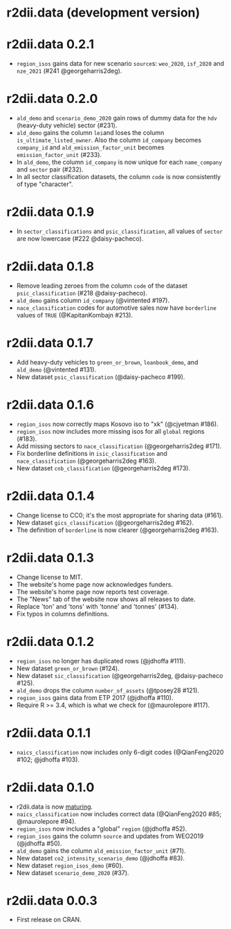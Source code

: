 # r2dii.data (development version)

# r2dii.data 0.2.1

* `region_isos` gains data for new scenario `source`s: `weo_2020`, `isf_2020` 
and `nze_2021` (#241 @georgeharris2deg). 

# r2dii.data 0.2.0

* `ald_demo` and `scenario_demo_2020` gain rows of dummy data for the `hdv`
(heavy-duty vehicle) sector (#231).
* `ald_demo` gains the column `lei`and loses the column
`is_ultimate_listed_owner`. Also the column `id_company` becomes `company_id`
and `ald_emission_factor_unit` becomes `emission_factor_unit` (#233).
* In `ald_demo`, the column `id_company` is now unique for each `name_company`
and `sector` pair (#232).
* In all sector classification datasets, the column `code` is now consistently
of type "character".

# r2dii.data 0.1.9

* In `sector_classifications` and `psic_classification`, all values of `sector`
  are now lowercase (#222 @daisy-pacheco).

# r2dii.data 0.1.8

* Remove leading zeroes from the column `code` of the dataset
`psic_classification` (#218 @daisy-pacheco).
* `ald_demo` gains column `id_company` (@vintented #197).
* `nace_classification` codes for automotive sales now have `borderline` values 
  of `TRUE` (@KapitanKombajn #213).

# r2dii.data 0.1.7

* Add heavy-duty vehicles to `green_or_brown`, `loanbook_demo`, and `ald_demo`
  (@vintented #131).
* New dataset `psic_classification` (@daisy-pacheco #199).

# r2dii.data 0.1.6

* `region_isos` now correctly maps Kosovo iso to "xk" (@cjyetman #186).
* `region_isos` now includes more missing isos for all `global` regions (#183).
* Add missing sectors to `nace_classification` (@georgeharris2deg #171). 
* Fix borderline definitions in `isic_classification` and `nace_classification` 
  (@georgeharris2deg #163).
* New dataset `cnb_classification` (@georgeharris2deg #173).

# r2dii.data 0.1.4

* Change license to CC0; it's the most appropriate for sharing data (#161).
* New dataset `gics_classification` (@georgeharris2deg #162).
* The definition of `borderline` is now clearer (@georgeharris2deg #163).

# r2dii.data 0.1.3

* Change license to MIT.
* The website's home page now acknowledges funders.
* The website's home page now reports test coverage.
* The "News" tab of the website now shows all releases to date.
* Replace 'ton' and 'tons' with 'tonne' and 'tonnes' (#134).
* Fix typos in columns definitions.

# r2dii.data 0.1.2

* `region_isos` no longer has duplicated rows (@jdhoffa #111).
* New dataset `green_or_brown` (#124).
* New dataset `sic_classification` (@georgeharris2deg, @daisy-pacheco #125).
* `ald_demo` drops the column `number_of_assets` (@tposey28 #121).
* `region_isos` gains data from ETP 2017 (@jdhoffa #110).
* Require R >= 3.4, which is what we check for (@maurolepore #117).

# r2dii.data 0.1.1

* `naics_classification` now includes only 6-digit codes (@QianFeng2020 #102; @jdhoffa #103).

# r2dii.data 0.1.0

* r2dii.data is now [maturing](https://lifecycle.r-lib.org/articles/stages.html).
* `naics_classification` now includes correct data (@QianFeng2020 #85; @maurolepore #94).
* `region_isos` now includes a "global" `region` (@jdhoffa #52).
* `region_isos` gains the column `source` and updates from WEO2019 (@jdhoffa
  #50).
* `ald_demo` gains the column `ald_emission_factor_unit` (#71).
* New dataset `co2_intensity_scenario_demo` (@jdhoffa #83).
* New dataset `region_isos_demo` (#60).
* New dataset `scenario_demo_2020` (#37).

# r2dii.data 0.0.3

* First release on CRAN.
